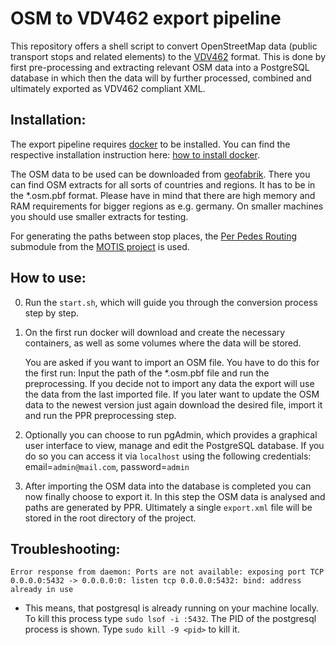 # OSM to VDV462 export pipeline

This repository offers a shell script to convert OpenStreetMap data (public transport stops and related elements) to the [VDV462](https://www.vdv.de/vdv-462-netex-schrift-v00-26d.pdfx) format. This is done by first pre-processing and extracting relevant OSM data into a PostgreSQL database in which then the data will by further processed, combined and ultimately exported as VDV462 compliant XML.

## Installation:

The export pipeline requires [docker](https://www.docker.com/) to be installed.
You can find the respective installation instruction here: [how to install docker](https://docs.docker.com/engine/install/).

The OSM data to be used can be downloaded from [geofabrik](https://download.geofabrik.de/). There you can find OSM extracts for all sorts of countries and regions. It has to be in the *.osm.pbf format. Please have in mind that there are high memory and RAM requirements for bigger regions as e.g. germany. On smaller machines you should use smaller extracts for testing.

For generating the paths between stop places, the [Per Pedes Routing](https://motis-project.de/docs/api/endpoint/ppr.html) submodule from the [MOTIS project](http://motis-project.de/) is used.

## How to use:

0. Run the `start.sh`, which will guide you through the conversion process step by step.

1. On the first run docker will download and create the necessary containers, as well as some volumes where the data will be stored.

   You are asked if you want to import an OSM file. You have to do this for the first run: Input the path of the *.osm.pbf file and run the preprocessing. If you decide not to import any data the export will use the data from the last imported file. If you later want to update the OSM data to the newest version just again download the desired file, import it and run the PPR preprocessing step. 

2. Optionally you can choose to run pgAdmin, which provides a graphical user interface to view, manage and edit the PostgreSQL database.
If you do so you can access it via `localhost` using the following credentials: email=`admin@mail.com`, password=`admin`

3. After importing the OSM data into the database is completed you can now finally choose to export it.
In this step the OSM data is analysed and paths are generated by PPR.
Ultimately a single `export.xml` file will be stored in the root directory of the project.

## Troubleshooting:

`Error response from daemon: Ports are not available: exposing port TCP 0.0.0.0:5432 -> 0.0.0.0:0: listen tcp 0.0.0.0:5432: bind: address already in use`

- This means, that postgresql is already running on your machine locally. To kill this process type `sudo lsof -i :5432`. The PID of the postgresql process is shown. Type `sudo kill -9 <pid>` to kill it.